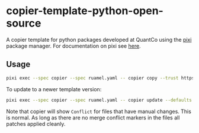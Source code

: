 # copier-template-python-open-source

A copier template for python packages developed at QuantCo using the [pixi](https://github.com/prefix-dev/pixi) package manager.
For documentation on pixi see [here](https://pixi.sh).

## Usage

```bash
pixi exec --spec copier --spec ruamel.yaml -- copier copy --trust https://github.com/ahuang11/copier-template-python-open-source <panel-extension-name>
```

To update to a newer template version:

```bash
pixi exec --spec copier --spec ruamel.yaml -- copier update --defaults --trust
```

Note that copier will show `Conflict` for files that have manual changes.
This is normal. As long as there are no merge conflict markers in the files all patches applied cleanly.
